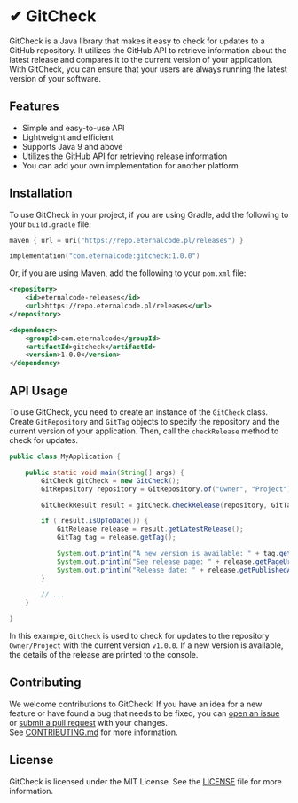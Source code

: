 # ✔ GitCheck
GitCheck is a Java library that makes it easy to check for updates to a GitHub repository. 
It utilizes the GitHub API to retrieve information about the latest release and compares it to the current version of your application. 
With GitCheck, you can ensure that your users are always running the latest version of your software.

## Features
- Simple and easy-to-use API
- Lightweight and efficient
- Supports Java 9 and above
- Utilizes the GitHub API for retrieving release information
- You can add your own implementation for another platform

## Installation

To use GitCheck in your project, if you are using Gradle, add the following to your `build.gradle` file:

```kotlin
maven { url = uri("https://repo.eternalcode.pl/releases") }
```

```kotlin
implementation("com.eternalcode:gitcheck:1.0.0")
```

Or, if you are using Maven, add the following to your `pom.xml` file:

```xml
<repository>
    <id>eternalcode-releases</id>
    <url>https://repo.eternalcode.pl/releases</url>
</repository>
```

```xml
<dependency>
    <groupId>com.eternalcode</groupId>
    <artifactId>gitcheck</artifactId>
    <version>1.0.0</version>
</dependency>
```

## API Usage

To use GitCheck, you need to create an instance of the `GitCheck` class.
Create `GitRepository` and `GitTag` objects to specify the repository and the current version of your application.
Then, call the `checkRelease` method to check for updates.

```java
public class MyApplication {

    public static void main(String[] args) {
        GitCheck gitCheck = new GitCheck();
        GitRepository repository = GitRepository.of("Owner", "Project");

        GitCheckResult result = gitCheck.checkRelease(repository, GitTag.of("v1.0.0"));

        if (!result.isUpToDate()) {
            GitRelease release = result.getLatestRelease();
            GitTag tag = release.getTag();

            System.out.println("A new version is available: " + tag.getTag());
            System.out.println("See release page: " + release.getPageUrl());
            System.out.println("Release date: " + release.getPublishedAt());
        }
        
        // ...
    }

}
```
In this example, `GitCheck` is used to check for updates to the repository `Owner/Project` with the current version `v1.0.0`.
If a new version is available, the details of the release are printed to the console.

## Contributing
We welcome contributions to GitCheck!
If you have an idea for a new feature or have found a bug that needs to be fixed, you can [open an issue](https://github.com/EternalCodeTeam/GitCheck/issues/new) or [submit a pull request](https://github.com/EternalCodeTeam/GitCheck/compare) with your changes.<br>
See [CONTRIBUTING.md](.github/CONTRIBUTING.md) for more information.

## License
GitCheck is licensed under the MIT License. See the [LICENSE](LICENSE) file for more information.
